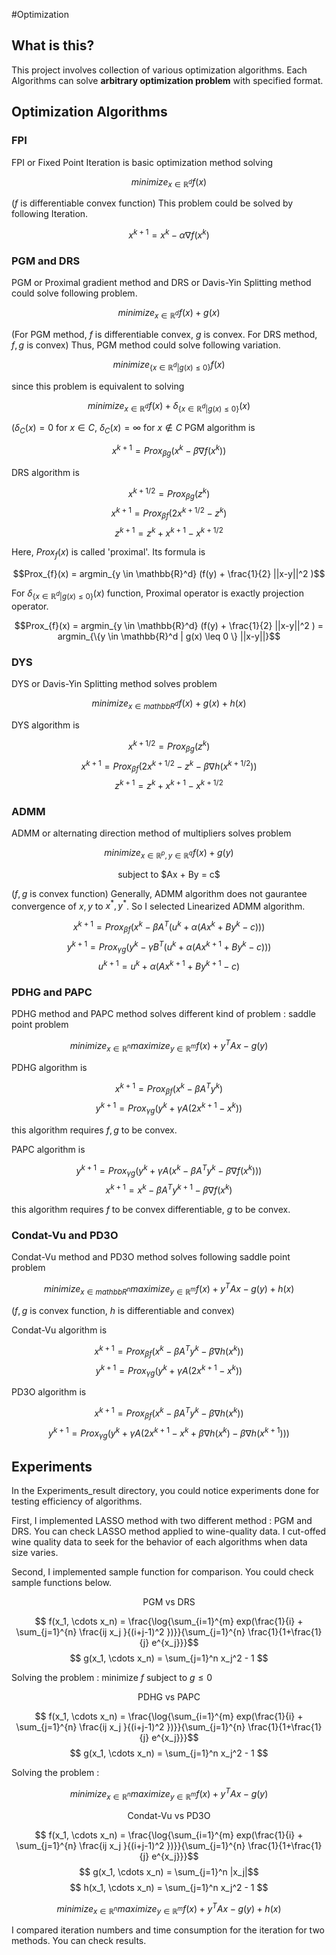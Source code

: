 #Optimization

## What is this?

This project involves collection of various optimization algorithms. 
Each Algorithms can solve **arbitrary optimization problem** with specified format.

## Optimization Algorithms

### FPI

FPI or Fixed Point Iteration is basic optimization method solving

$$ minimize_{x \in \mathbb{R}^d } f(x) $$

($f$ is differentiable convex function)
This problem could be solved by following Iteration.

$$ x^{k+1} = x^k - \alpha \nabla f(x^k) $$

### PGM and DRS

PGM or Proximal gradient method and DRS or Davis-Yin Splitting method could solve following problem.

$$ minimize_{x \in \mathbb{R}^d } f(x) + g(x) $$

(For PGM method, $f$ is differentiable convex, $g$ is convex. For DRS method, $f, g$ is convex)
Thus, PGM method could solve following variation.

$$ minimize_{ \{ x \in \mathbb{R}^d | g(x) \leq 0 \} } f(x) $$

since this problem is equivalent to solving

$$ minimize_{x \in \mathbb{R}^d } f(x) + \delta_{\{ x \in \mathbb{R}^d | g(x) \leq 0 \} } (x)$$

($\delta_{C} (x) = 0$ for $x \in C$, $\delta_{C} (x) = \infty$ for $x \notin C$
PGM algorithm is

$$x^{k+1} = Prox_{\beta g} (x^k - \beta \nabla f(x^k))$$

DRS algorithm is

$$x^{k+1/2} = Prox_{\beta g} (z^k)$$
$$x^{k+1} = Prox_{\beta f} (2x^{k+1/2} - z^k)$$
$$z^{k+1} = z^{k} + x^{k+1} - x^{k+1/2}$$

Here, $Prox_{f}(x)$ is called 'proximal'. Its formula is

$$Prox_{f}(x) = argmin_{y \in \mathbb{R}^d} (f(y) + \frac{1}{2} ||x-y||^2 )$$

For $\delta_{\{ x \in \mathbb{R}^d | g(x) \leq 0 \} } (x)$ function, Proximal operator is exactly projection operator.

$$Prox_{f}(x) = argmin_{y \in \mathbb{R}^d} (f(y) + \frac{1}{2} ||x-y||^2 ) = argmin_{\{y \in \mathbb{R}^d | g(x) \leq 0 \} ||x-y||}$$

### DYS

DYS or Davis-Yin Splitting method solves problem

$$ minimize_{x \in mathbb{R}^d} f(x) + g(x) + h(x) $$

DYS algorithm is

$$x^{k+1/2} = Prox_{\beta g} (z^k)$$
$$x^{k+1} = Prox_{\beta f} (2x^{k+1/2} - z^k - \beta \nabla h(x^{k+1/2}))$$
$$z^{k+1} = z^k + x^{k+1} - x^{k+1/2}$$

### ADMM

ADMM or alternating direction method of multipliers solves problem

$$ minimize_{x \in \mathbb{R}^p , y \in \mathbb{R}^q} f(x) + g(y) $$

<center>subject to $Ax + By = c$</center>

($f, g$ is convex function)
Generally, ADMM algorithm does not gaurantee convergence of $x, y$ to $x^*, y^*$. So I selected Linearized ADMM algorithm.

$$x^{k+1} = Prox_{\beta f} (x^k - \beta A^T (u^k + \alpha (Ax^k + By^k - c)))$$
$$y^{k+1} = Prox_{\gamma g} (y^k - \gamma B^T (u^k + \alpha (Ax^{k+1} + By^k - c)))$$
$$u^{k+1} = u^k + \alpha (Ax^{k+1} + By^{k+1} - c)$$

### PDHG and PAPC

PDHG method and PAPC method solves different kind of problem : saddle point problem

$$ minimize_{x \in \mathbb{R}^n} maximize_{y \in \mathbb{R}^m } f(x) + y^T Ax - g(y)$$

PDHG algorithm is

$$x^{k+1} = Prox_{\beta f} (x^k - \beta A^T y^k)$$
$$y^{k+1} = Prox_{\gamma g} (y^k + \gamma A(2x^{k+1} - x^k))$$

this algorithm requires $f, g$ to be convex.

PAPC algorithm is

$$y^{k+1} = Prox_{\gamma g} (y^k + \gamma A(x^k - \beta A^T y^k - \beta \nabla f(x^k)))$$
$$x^{k+1} = x^k - \beta A^T y^{k+1} - \beta \nabla f(x^k)$$

this algorithm requires $f$ to be convex differentiable, $g$ to be convex.

### Condat-Vu and PD3O

Condat-Vu method and PD3O method solves following saddle point problem

$$minimize_{x\in mathbb{R}^n} maximize_{y \in \mathbb{R}^m } f(x) + y^T Ax - g(y) + h(x)$$

($f, g$ is convex function, $h$ is differentiable and convex)

Condat-Vu algorithm is

$$x^{k+1} = Prox_{\beta f} (x^k - \beta A^T y^k - \beta \nabla h(x^k))$$
$$y^{k+1} = Prox_{\gamma g} (y^k + \gamma A (2x^{k+1} - x^k ))$$

PD3O algorithm is

$$x^{k+1} = Prox_{\beta f} (x^k - \beta A^T y^k - \beta \nabla h(x^k))$$
$$y^{k+1} = Prox_{\gamma g} (y^k + \gamma A (2x^{k+1} - x^k + \beta \nabla h(x^k) - \beta \nabla h(x^{k+1})))$$

## Experiments

In the Experiments_result directory, you could notice experiments done for testing efficiency of algorithms.

First, I implemented LASSO method with two different method : PGM and DRS. You can check LASSO method applied to wine-quality data. I cut-offed wine quality data to seek for the behavior of each algorithms when data size varies.

Second, I implemented sample function for comparison. You could check sample functions below.

<center>PGM vs DRS</center>

$$ f(x_1, \cdots x_n) = \frac{\log{\sum_{i=1}^{m} exp(\frac{1}{i} + \sum_{j=1}^{n} \frac{ij x_j }{(i+j-1)^2 })}}{\sum_{j=1}^{n} \frac{1}{1+\frac{1}{j} e^{x_j}}}$$
$$ g(x_1, \cdots x_n) = \sum_{j=1}^n x_j^2 - 1 $$

Solving the problem : minimize $f$ subject to $g \leq 0$

<center>PDHG vs PAPC</center>

$$ f(x_1, \cdots x_n) = \frac{\log{\sum_{i=1}^{m} exp(\frac{1}{i} + \sum_{j=1}^{n} \frac{ij x_j }{(i+j-1)^2 })}}{\sum_{j=1}^{n} \frac{1}{1+\frac{1}{j} e^{x_j}}}$$
$$ g(x_1, \cdots x_n) = \sum_{j=1}^n x_j^2 - 1 $$

Solving the problem :

$$ minimize_{x \in \mathbb{R}^n} maximize_{y \in \mathbb{R}^m } f(x) + y^T Ax - g(y)$$

<center>Condat-Vu vs PD3O</center>

$$ f(x_1, \cdots x_n) = \frac{\log{\sum_{i=1}^{m} exp(\frac{1}{i} + \sum_{j=1}^{n} \frac{ij x_j }{(i+j-1)^2 })}}{\sum_{j=1}^{n} \frac{1}{1+\frac{1}{j} e^{x_j}}}$$
$$ g(x_1, \cdots x_n) = \sum_{j=1}^n |x_j|$$
$$ h(x_1, \cdots x_n) = \sum_{j=1}^n x_j^2 - 1 $$

$$ minimize_{x \in \mathbb{R}^n} maximize_{y \in \mathbb{R}^m } f(x) + y^T Ax - g(y) + h(x)$$

I compared iteration numbers and time consumption for the iteration for two methods. You can check results.
